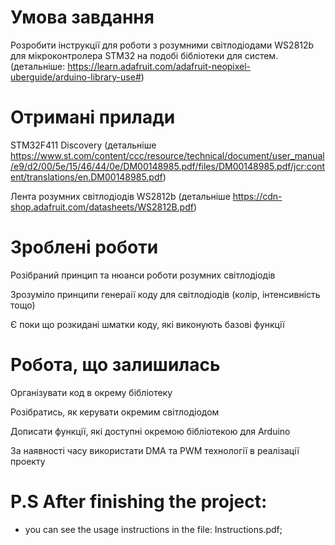 # Умова завдання
Розробити інструкції для роботи з розумними світлодіодами WS2812b для мікроконтролера STM32 на подобі бібліотеки для систем. (детальніше: https://learn.adafruit.com/adafruit-neopixel-uberguide/arduino-library-use#)


# Отримані прилади
STM32F411 Discovery (детальніше https://www.st.com/content/ccc/resource/technical/document/user_manual/e9/d2/00/5e/15/46/44/0e/DM00148985.pdf/files/DM00148985.pdf/jcr:content/translations/en.DM00148985.pdf)


Лента розумних світлодіодів WS2812b (детальніше https://cdn-shop.adafruit.com/datasheets/WS2812B.pdf)

# Зроблені роботи
Розібраний принцип та нюанси роботи розумних світлодіодів


Зрозуміло принципи генераії коду для світлодіодів (колір, інтенсивність тощо)


Є поки що розкидані шматки коду, які виконують базові функції

# Робота, що залишилась
Організувати код в окрему бібліотеку


Розібратись, як керувати окремим світлодіодом


Дописати функції, які доступні окремою бібліотекою для Arduino


За наявності часу використати DMA та PWM технології в реалізації проекту


# P.S After finishing the project:
 - you can see the usage instruсtions in the file: Instructions.pdf;

